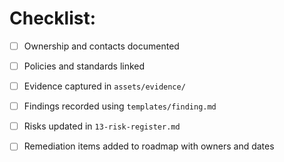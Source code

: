 # Checklist: <Domain>

- [ ] Ownership and contacts documented
- [ ] Policies and standards linked
- [ ] Evidence captured in `assets/evidence/`
- [ ] Findings recorded using `templates/finding.md`
- [ ] Risks updated in `13-risk-register.md`
- [ ] Remediation items added to roadmap with owners and dates

